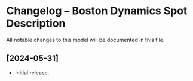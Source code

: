# Changelog – Boston Dynamics Spot Description

All notable changes to this model will be documented in this file.

## [2024-05-31]
- Initial release.
